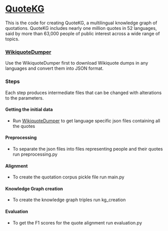 # [QuoteKG](http://quotekg.l3s.uni-hannover.de)

This is the code for creating QuoteKG, a multilingual knowledge graph of quotations. QuoteKG includes nearly one million quotes in 52 languages, said by more than 63,000 people of public interest across a wide range of topics.

### [WikiquoteDumper](https://github.com/sgottsch/WikiquoteDumper)
Use the WikiquoteDumper first to download Wikiquote dumps in any languages and convert them into JSON format.

### Steps
Each step produces intermediate files that can be changed with alterations to the parameters.
#### Getting the initial data
* Run [WikiquoteDumper](https://github.com/sgottsch/WikiquoteDumper) to get language specific json files containing all the quotes
#### Preprocessing 
* To separate the json files into files representing people and their quotes run preprocessing.py 
#### Alignment
* To create the quotation corpus pickle file run main.py
#### Knowledge Graph creation
* To create the knowledge graph triples run kg_creation 
#### Evaluation
* To get the F1 scores for the quote alignment run evaluation.py 

